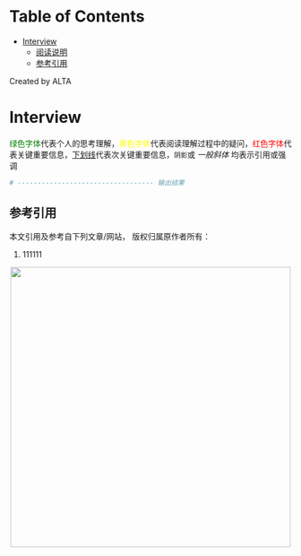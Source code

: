
Table of Contents
=================

   * [Interview](#interview)
      * [阅读说明](#阅读说明)
      * [参考引用](#参考引用)

Created by ALTA
# Interview  

<font color=#008000>绿色字体</font>代表个人的思考理解，<font color=Yellow>黄色字体</font>代表阅读理解过程中的疑问，<font color=Red>红色字体</font>代表关键重要信息，<u>下划线</u>代表次关键重要信息，`阴影`或 *一般斜体* 均表示引用或强调 

```python
# ---------------------------------- 输出结果
```

## 参考引用  

本文引用及参考自下列文章/网站， 版权归属原作者所有：

1. 111111



<div align="center"> <img src="https://blackholemedia.github.io/documents/statics/mianjing_1.jpg" width="500px"> </div><br>